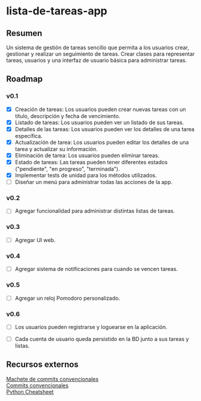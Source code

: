 # lista-de-tareas-app
## Resumen
Un sistema de gestión de tareas sencillo que permita a los usuarios crear, gestionar y realizar un seguimiento de tareas. Crear clases para representar tareas, usuarios y una interfaz de usuario básica para administrar tareas.

## Roadmap
### v0.1
- [x] Creación de tareas: Los usuarios pueden crear nuevas tareas con un título, descripción y fecha de vencimiento.  
- [x] Listado de tareas: Los usuarios pueden ver un listado de sus tareas.  
- [x] Detalles de las tareas: Los usuarios pueden ver los detalles de una tarea específica.  
- [x] Actualización de tarea: Los usuarios pueden editar los detalles de una tarea y actualizar su información.  
- [x] Eliminación de tarea: Los usuarios pueden eliminar tareas.  
- [x] Estado de tareas: Las tareas pueden tener diferentes estados ("pendiente", "en progreso", "terminada").  
- [x] Implementar tests de unidad para los métodos utilizados.  
- [ ] Diseñar un menú para administrar todas las acciones de la app.

### v0.2
- [ ] Agregar funcionalidad para administrar distintas listas de tareas.

### v0.3
- [ ] Agregar UI web.

### v0.4
- [ ] Agregar sistema de notificaciones para cuando se vencen tareas.

### v0.5
- [ ] Agregar un reloj Pomodoro personalizado.

### v0.6
- [ ] Los usuarios pueden registrarse y loguearse en la aplicación.  
- [ ] Cada cuenta de usuario queda persistido en la BD junto a sus tareas y listas.


## Recursos externos
[Machete de commits convencionales](https://kapeli.com/cheat_sheets/Conventional_Commits.docset/Contents/Resources/Documents/index)  
[Commits convencionales](https://www.conventionalcommits.org/es/v1.0.0/)  
[Python Cheatsheet](https://www.pythoncheatsheet.org/)
